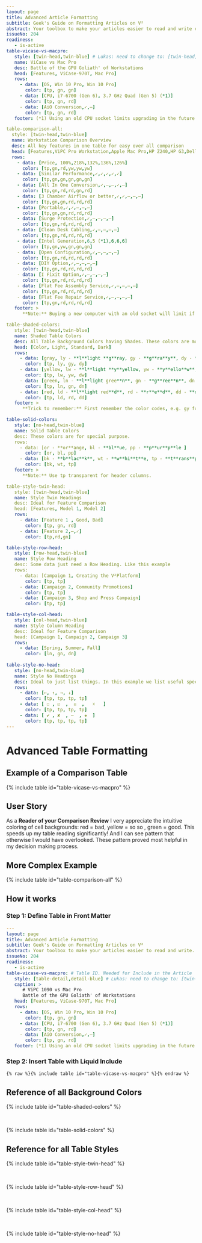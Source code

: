 ```yaml
---
layout: page
title: Advanced Article Formatting
subtitle: Geek's Guide on Formatting Articles on V² 
abstract: Your toolbox to make your articles easier to read and write even if they have complex content. Examples on powerful formatting that assists the reader in quickly ingest complex information. We also show how to keep your kramdown code legible for yourself.
issueNo: 204
readiness:
   - is-active
table-vicase-vs-macpro:
   style: [twin-head,twin-blue] # Lukas: need to change to: [twin-head,table-blue]
   name: ViCase vs Mac Pro
   desc: Battle of the GPU Goliath' of Workstations
   head: [Features, ViCase-970T, Mac Pro]
   rows:
     - data: [OS, Win 10 Pro, Win 10 Pro]
       color: [tp, gn, gn]
     - data: [CPU, i7-6700 (Gen 6), 3.7 GHz Quad (Gen 5) (*1)]
       color: [tp, gn, rd]
     - data: [AiO Conversion,✓,―]
       color: [tp, gn, rd]
   footer: (*1) Using an old CPU socket limits upgrading in the future

table-comparison-all: 
  style: [twin-head,twin-blue]
  name: Workstation Comparison Overview
  desc: All key features in one table for easy over all comparison
  head: [Features,ViPC Pro Workstation,Apple Mac Pro,HP Z240,HP G3,Dell Precision Tower]
  rows: 
    - data: [Price, 100%,218%,132%,136%,126%]
      color: [tp,gn,rd,yw,yw,yw]
    - data: [Similar Performance,✓,✓,✓,✓,✓]
      color: [tp,gn,gn,gn,gn,gn]
    - data: [All In One Conversion,✓,―,―,✓,―]
      color: [tp,gn,rd,rd,gn,rd]
    - data: [3 Chamber Airflow or better,✓,✓,―,―,―]
      color: [tp,gn,gn,rd,rd,rd]
    - data: [Portable,✓,✓,―,―,―]
      color: [tp,gn,gn,rd,rd,rd]
    - data: [Surge Protection,✓,―,―,―,―]
      color: [tp,gn,rd,rd,rd,rd]
    - data: [Clean Desk Cabling,✓,―,―,―,―]
      color: [tp,gn,rd,rd,rd,rd]
    - data: [Intel Generation,6,5 (*1),6,6,6]
      color: [tp,gn,yw,gn,gn,gn]
    - data: [Open Configuration,✓,―,―,―,―]
      color: [tp,gn,rd,rd,rd,rd]
    - data: [DIY Option,✓,―,―,―,―]
      color: [tp,gn,rd,rd,rd,rd]
    - data: [I Fixit Option,✓,―,―,―,―]
      color: [tp,gn,rd,rd,rd,rd]
    - data: [Flat Fee Assembly Service,✓,―,―,―,―]
      color: [tp,gn,rd,rd,rd,rd]
    - data: [Flat Fee Repair Service,✓,―,―,―,―]
      color: [tp,gn,rd,rd,rd,rd]
   footer: >
      **Note:** Buying a new computer with an old socket will limit if not hamper upgradeability in the future.

table-shaded-colors:
   style: [twin-head,twin-blue]
   name: Shaded Table Colors 
   desc: All Table Background Colors having Shades. These colors are mostly used in comparison tables. Each come with three shades to express variations.
   head: [Color, Light, Standard, Dark]
   rows:
     - data: [gray, ly - **l**light **g**ray, gy - **g**ra**y**, dy - **d**ark gra**y**]
       color: [tp, ly, gy, dy]
     - data: [yellow, lw - **l**light **y**yellow, yw - **y**ello**w**, dy - **d**ark yello**w**]
       color: [tp, lw, yw, dw]
     - data: [green, ln - **l**light gree**n**, gn - **g**ree**n**, dn - **d**ark gree**n**]
       color: [tp, ln, gn, dn]
     - data: [red, ld - **l**light red**d**, rd - **r**e**d**, dd - **d**ark re**d**]
       color: [tp, ld, rd, dd]
   footer: >
      **Trick to remember:** First remember the color codes, e.g. gy for **g**ra**y*. Then the variations are easy. Keep last char. First char is either l for light or d for dark.

table-solid-colors:
   style: [no-head,twin-blue]
   name: Solid Table Colors
   desc: These colors are for special purpose.
   rows:
     - data: [or - **or**ange, bl - **bl**ue, pp - **p**ur**p**le ]
       color: [or, bl, pp]
     - data: [bk - **b**lac**k**, wt - **w**hi**t**e, tp - **t**rans**p**arent]
       color: [bk, wt, tp]
   footer: >
      **Note:** Use tp transparent for header columns.

table-style-twin-head:
   style: [twin-head,twin-blue]
   name: Style Twin Headings
   desc: Ideal for Feature Comparison
   head: [Features, Model 1, Model 2]
   rows:
     - data: [Feature 1 , Good, Bad]
       color: [tp, gn, rd]
     - data: [Feature 2,―,✓]
       color: [tp,rd,gn]

table-style-row-head:
   style: [row-head,twin-blue]
   name: Style Row Heading
   desc: Some data just need a Row Heading. Like this example
   rows:
     - data: [Campaign 1, Creating the V²Platform]
       color: [tp, tp]
     - data: [Campaign 2, Community Promotions]
       color: [tp, tp]
     - data: [Campaign 3, Shop and Press Campaign]
       color: [tp, tp]

table-style-col-head:
   style: [col-head,twin-blue]
   name: Style Column Heading
   desc: Ideal for Feature Comparison
   head: [Campaign 1, Campaign 2, Campaign 3]
   rows:
     - data: [Spring, Summer, Fall]
       color: [ln, gn, dn]
       
table-style-no-head:
   style: [no-head,twin-blue]
   name: Style No Headings
   desc: Ideal to just list things. In this example we list useful special characters.
   rows:
     - data: [←, ↑, →, ↓]
       color: [tp, tp, tp, tp]
     - data: [ ☐ , ☑  ,  ☒  ,   ☓   ]
       color: [tp, tp, tp, tp] 
     - data: [ ✔ , ✘  , —  , ✚  ]
       color: [tp, tp, tp, tp]
---
```



# Advanced Table Formatting

## Example of a Comparison Table

{% include table id="table-vicase-vs-macpro" %}


## User Story
As a **Reader of your Comparison Review** I very appreciate the intuitive coloring of cell backgrounds: red = bad, yellow = so so , green = good. This speeds up my table reading significantly! And I can see pattern that otherwise I would have overlooked. These pattern proved most helpful in my decision making process.

## More Complex Example

{% include table id="table-comparison-all" %}

## How it works

### Step 1: Define Table in Front Matter

```yml
---
layout: page
title: Advanced Article Formatting
subtitle: Geek's Guide on Formatting Articles on V² 
abstract: Your toolbox to make your articles easier to read and write.
issueNo: 204
readiness:
   - is-active
table-vicase-vs-macpro: # Table ID. Needed for Include in the Article
   style: [table-detail,detail-blue] # Lukas: need to change to: [twin-head,table-blue]
   caption: >
      # ViPC 1090 vs Mac Pro
      Battle of the GPU Goliath' of Workstations
   head: [Features, ViCase-970T, Mac Pro]
   rows:
     - data: [OS, Win 10 Pro, Win 10 Pro]
       color: [tp, gn, gn]
     - data: [CPU, i7-6700 (Gen 6), 3.7 GHz Quad (Gen 5) (*1)]
       color: [tp, gn, rd]
     - data: [AiO Conversion,✓,―]
       color: [tp, gn, rd]
   footer: (*1) Using an old CPU socket limits upgrading in the future
```


### Step 2: Insert Table with Liquid Include

```liquid
{% raw %}{% include table id="table-vicase-vs-macpro" %}{% endraw %}
```

## Reference of all Background Colors

{% include table id="table-shaded-colors" %}

<br>

{% include table id="table-solid-colors" %}


## Reference for all Table Styles

{% include table id="table-style-twin-head" %}

<br>

{% include table id="table-style-row-head" %}

<br>

{% include table id="table-style-col-head" %}

<br>

{% include table id="table-style-no-head" %}


